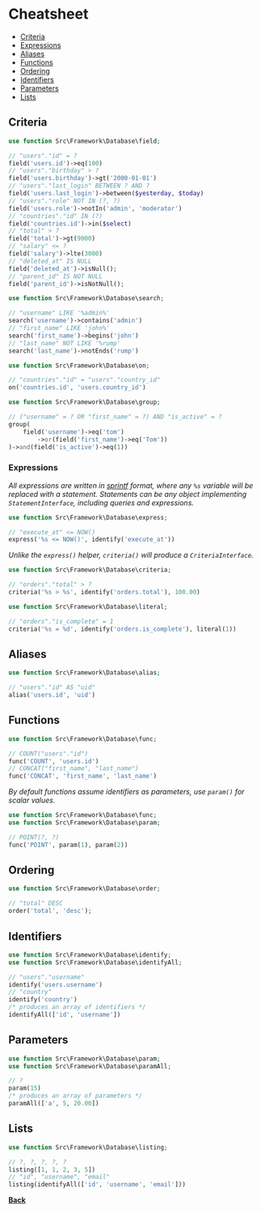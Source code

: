 # Cheatsheet

- [Criteria](#criteria)
- [Expressions](#expressions)
- [Aliases](#aliases)
- [Functions](#functions)
- [Ordering](#ordering)
- [Identifiers](#identifiers)
- [Parameters](#parameters)
- [Lists](#lists)

## [](#criteria)Criteria

```php
use function Src\Framework\Database\field;

// "users"."id" = ?
field('users.id')->eq(100)
// "users"."birthday" > ?
field('users.birthday')->gt('2000-01-01')
// "users"."last_login" BETWEEN ? AND ?
field('users.last_login')->between($yesterday, $today)
// "users"."role" NOT IN (?, ?)
field('users.role')->notIn('admin', 'moderator')
// "countries"."id" IN (?)
field('countries.id')->in($select)
// "total" > ?
field('total')->gt(9000)
// "salary" <= ?
field('salary')->lte(3000)
// "deleted_at" IS NULL
field('deleted_at')->isNull();
// "parent_id" IS NOT NULL
field('parent_id')->isNotNull();
```

```php
use function Src\Framework\Database\search;

// "username" LIKE '%admin%'
search('username')->contains('admin')
// "first_name" LIKE 'john%'
search('first_name')->begins('john')
// "last_name" NOT LIKE '%rump'
search('last_name')->notEnds('rump')
```

```php
use function Src\Framework\Database\on;

// "countries"."id" = "users"."country_id"
on('countries.id', 'users.country_id')
```

```php
use function Src\Framework\Database\group;

// ("username" = ? OR "first_name" = ?) AND "is_active" = ?
group(
    field('username')->eq('tom')
        ->or(field('first_name')->eq('Tom'))
)->and(field('is_active')->eq(1))
```

### [](#expressions)Expressions

_All expressions are written in [sprintf](http://php.net/sprintf) format, where
any `%s` variable will be replaced with a statement. Statements can be any object
implementing `StatementInterface`, including queries and expressions._

```php
use function Src\Framework\Database\express;

// "execute_at" <= NOW()
express('%s <= NOW()', identify('execute_at'))
```

_Unlike the `express()` helper, `criteria()` will produce a `CriteriaInterface`._

```php
use function Src\Framework\Database\criteria;

// "orders"."total" > ?
criteria('%s > %s', identify('orders.total'), 100.00)
```

```php
use function Src\Framework\Database\literal;

// "orders"."is_complete" = 1
criteria('%s = %d', identify('orders.is_complete'), literal(1))
```

## [](#aliases)Aliases

```php
use function Src\Framework\Database\alias;

// "users"."id" AS "uid"
alias('users.id', 'uid')
```

## [](#functions)Functions

```php
use function Src\Framework\Database\func;

// COUNT("users"."id")
func('COUNT', 'users.id')
// CONCAT("first_name", "last_name")
func('CONCAT', 'first_name', 'last_name')
```

_By default functions assume identifiers as parameters, use `param()` for scalar values._


```php
use function Src\Framework\Database\func;
use function Src\Framework\Database\param;

// POINT(?, ?)
func('POINT', param(1), param(2))
```

## [](#ordering)Ordering

```php
use function Src\Framework\Database\order;

// "total" DESC
order('total', 'desc');
```

## [](#identifiers)Identifiers

```php
use function Src\Framework\Database\identify;
use function Src\Framework\Database\identifyAll;

// "users"."username"
identify('users.username')
// "country"
identify('country')
/* produces an array of identifiers */
identifyAll(['id', 'username'])
```

## [](#parameters)Parameters

```php
use function Src\Framework\Database\param;
use function Src\Framework\Database\paramAll;

// ?
param(15)
/* produces an array of parameters */
paramAll(['a', 5, 20.00])
```

## [](#lists)Lists

```php
use function Src\Framework\Database\listing;

// ?, ?, ?, ?, ?
listing([1, 1, 2, 3, 5])
// "id", "username", "email"
listing(identifyAll(['id', 'username', 'email']))
```

**[Back](../)**
